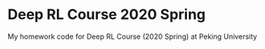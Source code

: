 # Deep RL Course 2020 Spring
 My homework code for Deep RL Course (2020 Spring) at Peking University
